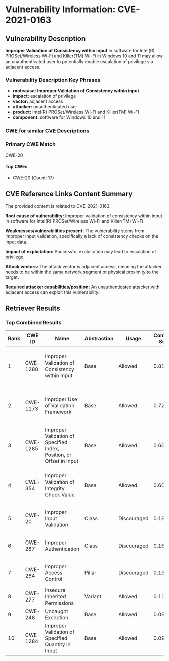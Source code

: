 # Vulnerability Information: CVE-2021-0163

## Vulnerability Description
**Improper Validation of Consistency within input** in software for Intel(R) PROSet/Wireless Wi-Fi and Killer(TM) Wi-Fi in Windows 10 and 11 may allow an unauthenticated user to potentially enable escalation of privilege via adjacent access.

### Vulnerability Description Key Phrases
- **rootcause:** **Improper Validation of Consistency within input**
- **impact:** escalation of privilege
- **vector:** adjacent access
- **attacker:** unauthenticated user
- **product:** Intel(R) PROSet/Wireless Wi-Fi and Killer(TM) Wi-Fi
- **component:** software for Windows 10 and 11

### CWE for similar CVE Descriptions
### Primary CWE Match
CWE-20

#### Top CWEs
- CWE-20 (Count: 17)

## CVE Reference Links Content Summary
The provided content is related to CVE-2021-0163.

**Root cause of vulnerability:**
Improper validation of consistency within input in software for Intel(R) PROSet/Wireless Wi-Fi and Killer(TM) Wi-Fi.

**Weaknesses/vulnerabilities present:**
The vulnerability stems from improper input validation, specifically a lack of consistency checks on the input data.

**Impact of exploitation:**
Successful exploitation may lead to escalation of privilege.

**Attack vectors:**
The attack vector is adjacent access, meaning the attacker needs to be within the same network segment or physical proximity to the target.

**Required attacker capabilities/position:**
An unauthenticated attacker with adjacent access can exploit this vulnerability.

## Retriever Results

### Top Combined Results

| Rank | CWE ID | Name | Abstraction | Usage | Combined Score | Retrievers | Individual Scores |
|------|--------|------|-------------|-------|---------------|------------|-------------------|
| 1 | CWE-1288 | Improper Validation of Consistency within Input | Base | Allowed | 0.8100 | dense, sparse, graph | dense: 0.660, sparse: 0.444, graph: 0.631 |
| 2 | CWE-1173 | Improper Use of Validation Framework | Base | Allowed | 0.7206 | dense, sparse, graph | dense: 0.585, sparse: 0.359, graph: 0.622 |
| 3 | CWE-1285 | Improper Validation of Specified Index, Position, or Offset in Input | Base | Allowed | 0.6670 | dense, sparse, graph | dense: 0.548, sparse: 0.302, graph: 0.615 |
| 4 | CWE-354 | Improper Validation of Integrity Check Value | Base | Allowed | 0.6018 | dense, sparse, graph | dense: 0.580, sparse: 0.165, graph: 0.607 |
| 5 | CWE-20 | Improper Input Validation | Class | Discouraged | 0.1851 | dense, sparse | dense: 0.550, sparse: 0.241 |
| 6 | CWE-287 | Improper Authentication | Class | Discouraged | 0.1682 | dense, sparse | dense: 0.523, sparse: 0.200 |
| 7 | CWE-284 | Improper Access Control | Pillar | Discouraged | 0.1344 | dense, sparse | dense: 0.535, sparse: 0.232 |
| 8 | CWE-277 | Insecure Inherited Permissions | Variant | Allowed | 0.1166 | sparse | sparse: 0.221 |
| 9 | CWE-248 | Uncaught Exception | Base | Allowed | 0.0989 | sparse | sparse: 0.173 |
| 10 | CWE-1284 | Improper Validation of Specified Quantity in Input | Base | Allowed | 0.0988 | sparse | sparse: 0.173 |

